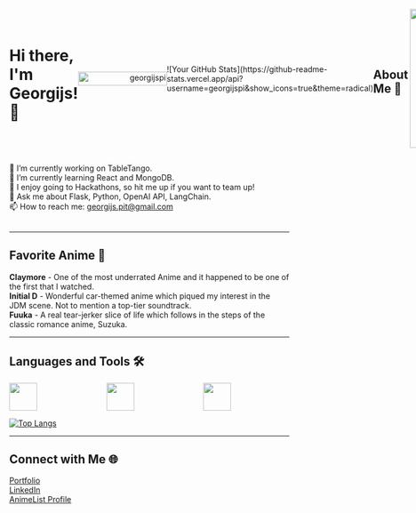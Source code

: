 <div style="display: flex; align-items: center;">

# Hi there, I'm Georgijs! 👋
<p align="right"> 
	<img src="https://komarev.com/ghpvc/?username=georgijspi&label=Profile%20views&color=0047AB&style=plastic" alt="georgijspi" height="25px" width="160px"/> 
</p>
![Your GitHub Stats](https://github-readme-stats.vercel.app/api?username=georgijspi&show_icons=true&theme=radical)

## About Me 🌱
<picture> <img align="right" src="https://media.licdn.com/dms/image/D5612AQF9PrLjyxavrQ/article-cover_image-shrink_720_1280/0/1682664185850?e=1715212800&v=beta&t=2ycV9ddSHIhC8iYSvZ0yvSSRh2KZv4HimB-IzlKLfGs" width = 250px></picture>
</div>

🔭 I’m currently working on TableTango.<br>
🌱 I’m currently learning React and MongoDB.<br>
👯 I enjoy going to Hackathons, so hit me up if you want to team up!<br>
💬 Ask me about Flask, Python, OpenAI API, LangChain.<br>
📫 How to reach me: georgijs.pit@gmail.com<br>
<br>


---

## Favorite Anime 👾

**Claymore** - One of the most underrated Anime and it happened to be one of the first that I watched.<br>
**Initial D** - Wonderful car-themed anime which piqued my interest in the JDM scene. Not to mention a top-tier soundtrack.<br>
**Fuuka** - A real tear-jerker slice of life which follows in the steps of the classic romance anime, Suzuka.<br>

---

## Languages and Tools 🛠️

<div style="display: grid; grid-template-columns: repeat(3, 1fr); gap: 20px; justify-content: center;">
  <img height="50" src="https://static-00.iconduck.com/assets.00/flask-icon-1594x2048-84mjydzf.png">
  <img height="50" src="https://upload.wikimedia.org/wikipedia/commons/thumb/c/c3/Python-logo-notext.svg/800px-Python-logo-notext.svg.png">
  <img height="50" src="https://api.nuget.org/v3-flatcontainer/langchain.sources.pdf/0.12.3-dev.91/icon">
</div>

[![Top Langs](https://github-readme-stats.vercel.app/api/top-langs/?username=georgijspi&layout=compact&theme=radical)](https://github.com/anuraghazra/github-readme-stats)

---

## Connect with Me 🌐

[Portfolio](https://georgijs.dev)<br>
[LinkedIn](https://www.linkedin.com/in/georgijs-pitkevics-86b5701a4/)<br>
[AnimeList Profile](https://myanimelist.net/animelist/SlavShinobi)

